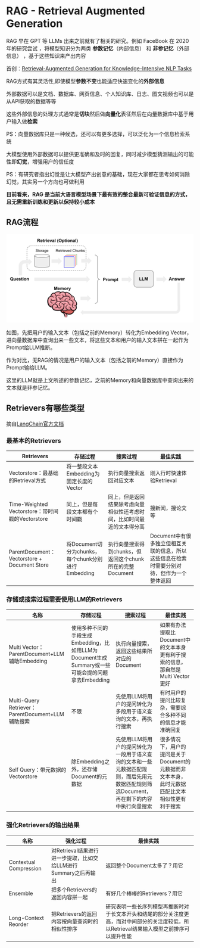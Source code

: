 # RAG - Retrieval Augmented Generation

RAG 早在 GPT 等 LLMs 出来之前就有了相关的研究。例如 FaceBook 在 2020 年的研究尝试 ，将模型知识分为两类 **参数记忆**（内部信息） 和 **非参记忆**（外部信息） ，基于这些知识来产出内容

首创：[Retrieval-Augmented Generation for Knowledge-Intensive NLP Tasks](https://arxiv.org/abs/2005.11401)

RAG方式有其灵活性,即使模型**参数不变**也能适应快速变化的**外部信息**

外部数据可以是文档、数据库、网页信息、个人知识库、日志、图文视频也可以是从API获取的数据等等

这些外部信息的处理方式通常是**切块**然后做**向量化**表征然后在向量数据库中基于用户输入做**检索**

PS：向量数据库只是一种候选，还可以有更多选择，可以泛化为一个信息检索系统

大模型使用外部数据可以提供更准确和及时的回复，同时减少模型猜测输出的可能性即**幻觉**，增强用户的信任度

PS：有研究者指出幻觉是让大模型产出创意的基础，现在大家都在思考如何消除幻觉，其实另一个方向也可做利用


**目前看来，RAG 是当前大语言模型场景下最有效的整合最新可验证信息的方式，且无需重新训练和更新以保持较小成本**

## RAG流程

![](i/chat_use_case-eb8a4883931d726e9f23628a0d22e315.png)

如图，先把用户的输入文本（包括之前的Memory）转化为Embedding Vector，进向量数据库中查询出来一些文本，将这些文本和用户的输入文本拼在一起作为Prompt给LLM推断。

作为对比，无RAG的情况是用户的输入文本（包括之前的Memory）直接作为Prompt输给LLM。

这里的LLM就是上文所述的参数记忆，之前的Memory和向量数据库中查询出来的文本就是非参记忆。

## Retrievers有哪些类型

摘自[LangChain官方文档](https://python.langchain.com/docs/modules/data_connection/retrievers/)

### 最基本的Retrievers

Retrievers|存储过程|搜索过程|最佳实践
-|-|-|-
Vectorstore：最基础的Retrieval方式|将一整段文本Embedding为固定长度的Vector|执行向量搜索返回对应文本|刚入行时快速体验Retrieval
Time-Weighted Vectorstore：带时间戳的Vectorstore|同上，但是每段文本都有个时间戳|同上，但是返回结果除考虑向量相似性还考虑时间，比如时间最近的文本得分高|搜新闻，搜论文等
ParentDocument：Vectorstore + Document Store|将Document切分为chunks，每个chunk分别进行Embedding|执行向量搜索得到chunks，但返回这个chunk所在的完整Document|Document中有很多独立但相互关联的信息，所以这些信息在检索时需要分别对待，但作为一个整体返回

### 存储或搜索过程需要使用LLM的Retrievers

名称|存储过程|搜索过程|最佳实践
-|-|-|-
Multi Vector：ParentDocument+LLM辅助Embedding|使用多种不同的手段生成Embedding，比如用LLM为Document生成Summary或一些可能会提的问题拿去Embedding|执行向量搜索，返回这些结果所对应的Document|如果有办法提取比Document中的文本本身更有利于搜索的信息，那自然是Multi Vector更好
Multi-Query Retriever：ParentDocument+LLM辅助搜索|不限|先使用LLM将用户的提问转化为多段用于语义查询的文本，再执行搜索|有时用户的提问比较复杂，需要综合多种不同的信息才能准确回复
Self Query：带元数据的Vectorstore|除Embedding之外，还存储Document的元数据|先使用LLM将用户的提问转化为一段用于语义查询的文本和一些元数据匹配规则，而后先用元数据匹配规则筛选Document，再在剩下的内容中执行向量搜索|很多情况下，用户的提问是关于Document的元数据而非文本本身，此时元数据匹配比文本相似性更有利于搜索

### 强化Retrievers的输出结果

名称|强化过程|最佳实践
-|-|-
Contextual Compression|对Retrieval结果进行进一步提取，比如交给LLM进行Summary之后再输出|返回整个Document太多了？用它
Ensemble|把多个Retrievers的返回内容拼一起|有好几个棒棒的Retrievers？用它
Long-Context Reorder|把Retrievers的返回内容按向量查询时的相似性排序|研究表明一些长序列模型再推断时对于长文本开头和结尾的部分关注度更高，而对中间部分的关注度较低，所以Retrieval结果输入模型之前排序可以提升性能
